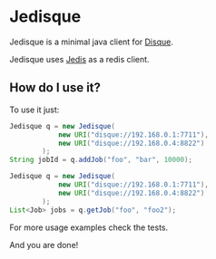 # Jedisque

Jedisque is a minimal java client for [Disque](http://github.com/antirez/disque "Disque").

Jedisque uses [Jedis](http://github.com/xetorthio/jedis "Jedis") as a redis client.

## How do I use it?

To use it just:
    
```java
Jedisque q = new Jedisque(
			new URI("disque://192.168.0.1:7711"),
			new URI("disque://192.168.0.4:8822")
		);
String jobId = q.addJob("foo", "bar", 10000);
```

```java
Jedisque q = new Jedisque(
			new URI("disque://192.168.0.1:7711"),
			new URI("disque://192.168.0.4:8822")
		);
List<Job> jobs = q.getJob("foo", "foo2");
```

For more usage examples check the tests.

And you are done!
